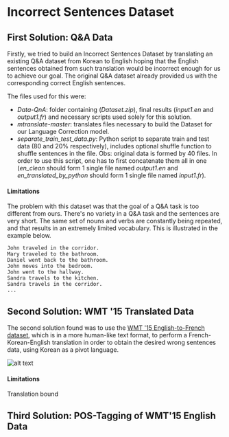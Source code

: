 
# Incorrect Sentences Dataset

## First Solution: Q&A Data
Firstly, we tried to build an Incorrect Sentences Dataset by translating an existing Q&A dataset from Korean to English hoping that the English sentences obtained from such translation would be incorrect enough for us to achieve our goal. The original Q&A dataset already provided us with the corresponding correct English sentences.

The files used for this were:
* *Data-QnA*: folder containing (*Dataset.zip*), final results (*input1.en* and *output1.fr*) and necessary scripts used solely for this solution.
* *mtranslate-master*: translates files necessary to build the Dataset for our Language Correction model.
* *separate_train_test_data.py*: Python script to separate train and test data (80 and 20% respectively), includes optional shuffle function to shuffle sentences in the file. Obs: original data is formed by 40 files. In order to use this script, one has to first concatenate them all in one (*en_clean* should form 1 single file named *output1.en* and *en_translated_by_python* should form 1 single file named *input1.fr*).


#### Limitations
The problem with this dataset was that the goal of a Q&A task is too different from ours. There's no variety in a Q&A task and the sentences are very short. The same set of nouns and verbs are constantly being repeated, and that results in an extremely limited vocabulary. This is illustrated in the example below.

```
John traveled in the corridor.
Mary traveled to the bathroom.
Daniel went back to the bathroom.
John moves into the bedroom.
John went to the hallway.
Sandra travels to the kitchen.
Sandra travels in the corridor.
...
```

## Second Solution: WMT '15 Translated Data
The second solution found was to use the [WMT '15 English-to-French dataset](http://www.statmt.org/wmt15/translation-task.html), which is in a more human-like text format, to perform a French-Korean-English translation in order to obtain the desired wrong sentences data, using Korean as a pivot language.

![alt text](https://github.com/gcunhase/LanguageCorrection/blob/master/images/translationPivotLanguage.png "Pivot Language Translation") <!-- .element height="70%" width="70%" -->


#### Limitations
Translation bound


## Third Solution: POS-Tagging of WMT'15 English Data


